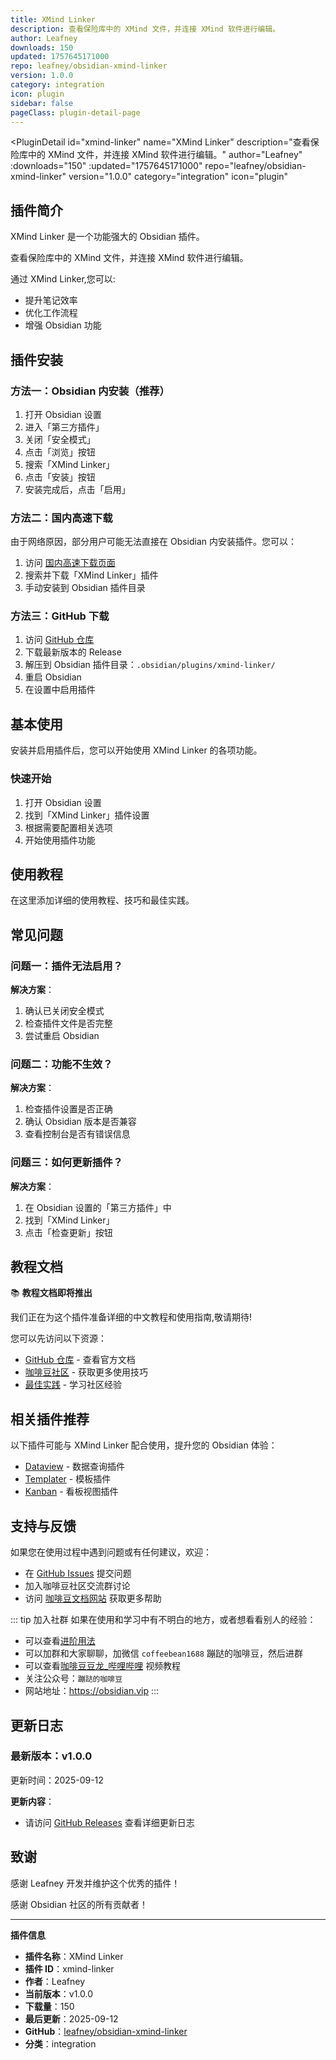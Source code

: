 ```yaml
---
title: XMind Linker
description: 查看保险库中的 XMind 文件，并连接 XMind 软件进行编辑。
author: Leafney
downloads: 150
updated: 1757645171000
repo: leafney/obsidian-xmind-linker
version: 1.0.0
category: integration
icon: plugin
sidebar: false
pageClass: plugin-detail-page
---
```


<PluginDetail
  id="xmind-linker"
  name="XMind Linker"
  description="查看保险库中的 XMind 文件，并连接 XMind 软件进行编辑。"
  author="Leafney"
  :downloads="150"
  :updated="1757645171000"
  repo="leafney/obsidian-xmind-linker"
  version="1.0.0"
  category="integration"
  icon="plugin"
>

<!-- AUTO_GENERATED_START -->
## 插件简介

XMind Linker 是一个功能强大的 Obsidian 插件。

查看保险库中的 XMind 文件，并连接 XMind 软件进行编辑。

通过 XMind Linker,您可以:

- 提升笔记效率
- 优化工作流程
- 增强 Obsidian 功能

<!-- AUTO_GENERATED_END -->

<!-- AUTO_GENERATED_START -->
## 插件安装

### 方法一：Obsidian 内安装（推荐）

1. 打开 Obsidian 设置
2. 进入「第三方插件」
3. 关闭「安全模式」
4. 点击「浏览」按钮
5. 搜索「XMind Linker」
6. 点击「安装」按钮
7. 安装完成后，点击「启用」

### 方法二：国内高速下载

由于网络原因，部分用户可能无法直接在 Obsidian 内安装插件。您可以：

1. 访问 [国内高速下载页面](/zh/documentation/obsidian-plugins-download.html)
2. 搜索并下载「XMind Linker」插件
3. 手动安装到 Obsidian 插件目录

### 方法三：GitHub 下载

1. 访问 [GitHub 仓库](https://github.com/leafney/obsidian-xmind-linker)
2. 下载最新版本的 Release
3. 解压到 Obsidian 插件目录：`.obsidian/plugins/xmind-linker/`
4. 重启 Obsidian
5. 在设置中启用插件

## 基本使用

安装并启用插件后，您可以开始使用 XMind Linker 的各项功能。

### 快速开始

1. 打开 Obsidian 设置
2. 找到「XMind Linker」插件设置
3. 根据需要配置相关选项
4. 开始使用插件功能

<!-- AUTO_GENERATED_END -->

<!-- CUSTOM_CONTENT_START:tutorial -->
## 使用教程

在这里添加详细的使用教程、技巧和最佳实践。

<!-- CUSTOM_CONTENT_END:tutorial -->

<!-- SHARED_CONTENT_START -->
## 常见问题

### 问题一：插件无法启用？

**解决方案**：
1. 确认已关闭安全模式
2. 检查插件文件是否完整
3. 尝试重启 Obsidian

### 问题二：功能不生效？

**解决方案**：
1. 检查插件设置是否正确
2. 确认 Obsidian 版本是否兼容
3. 查看控制台是否有错误信息

### 问题三：如何更新插件？

**解决方案**：
1. 在 Obsidian 设置的「第三方插件」中
2. 找到「XMind Linker」
3. 点击「检查更新」按钮

## 教程文档

📚 **教程文档即将推出**

我们正在为这个插件准备详细的中文教程和使用指南,敬请期待!

您可以先访问以下资源：
- [GitHub 仓库](https://github.com/leafney/obsidian-xmind-linker) - 查看官方文档
- [咖啡豆社区](/zh/bases/) - 获取更多使用技巧
- [最佳实践](/zh/best-practices/) - 学习社区经验

## 相关插件推荐

以下插件可能与 XMind Linker 配合使用，提升您的 Obsidian 体验：

- [Dataview](/zh/plugins/dataview.html) - 数据查询插件
- [Templater](/zh/plugins/templater-obsidian.html) - 模板插件
- [Kanban](/zh/plugins/obsidian-kanban.html) - 看板视图插件

## 支持与反馈

如果您在使用过程中遇到问题或有任何建议，欢迎：

- 在 [GitHub Issues](https://github.com/leafney/obsidian-xmind-linker/issues) 提交问题
- 加入咖啡豆社区交流群讨论
- 访问 [咖啡豆文档网站](https://obsidian.vip) 获取更多帮助

::: tip 加入社群
如果在使用和学习中有不明白的地方，或者想看看别人的经验：
- 可以查看[进阶用法](/zh/advanced)
- 可以加群和大家聊聊，加微信 `coffeebean1688` 蹦跶的咖啡豆，然后进群
- 可以查看[咖啡豆豆龙_哔哩哔哩](https://space.bilibili.com/618777356) 视频教程
- 关注公众号：`蹦跶的咖啡豆`
- 网站地址：https://obsidian.vip
:::
<!-- SHARED_CONTENT_END -->

<!-- AUTO_GENERATED_START -->
## 更新日志

### 最新版本：v1.0.0

更新时间：2025-09-12

**更新内容**：
- 请访问 [GitHub Releases](https://github.com/leafney/obsidian-xmind-linker/releases) 查看详细更新日志

## 致谢

感谢 Leafney 开发并维护这个优秀的插件！

感谢 Obsidian 社区的所有贡献者！

---

**插件信息**
- **插件名称**：XMind Linker
- **插件 ID**：xmind-linker
- **作者**：Leafney
- **当前版本**：v1.0.0
- **下载量**：150
- **最后更新**：2025-09-12
- **GitHub**：[leafney/obsidian-xmind-linker](https://github.com/leafney/obsidian-xmind-linker)
- **分类**：integration
<!-- AUTO_GENERATED_END -->

</PluginDetail>

